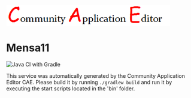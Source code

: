 ![CAE](https://github.com/GHProjectsTest/microservice-357/blob/master/img/logo.png)  

Mensa11
===================
![Java CI with Gradle](https://github.com/GHProjectsTest/microservice-357/workflows/Java%20CI%20with%20Gradle/badge.svg?branch=master)

This service was automatically generated by the Community Application Editor CAE. Please build it by running `./gradlew build` and run it by executing the start scripts located in the 'bin' folder.
